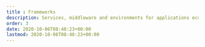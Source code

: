 ```yaml
---
title : Frameworks
description: Services, middleware and environments for applications eco-systems
order: 3
date: 2020-10-06T08:48:23+00:00
lastmod: 2020-10-06T08:48:23+00:00
---
```

